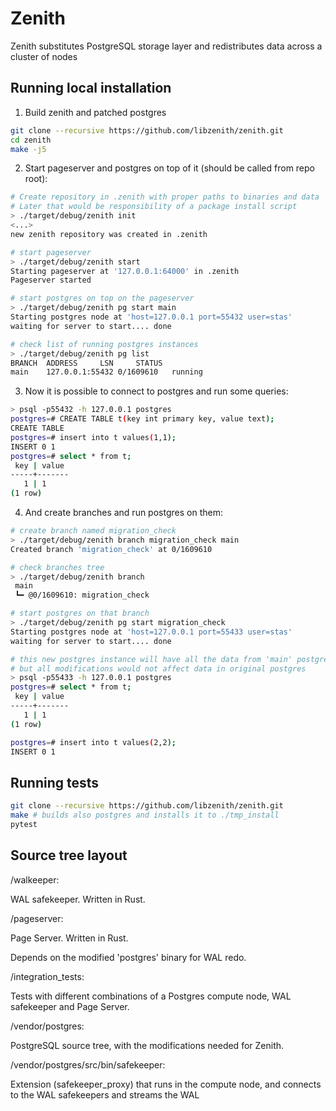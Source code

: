 # Zenith

Zenith substitutes PostgreSQL storage layer and redistributes data across a cluster of nodes

## Running local installation

1. Build zenith and patched postgres
```sh
git clone --recursive https://github.com/libzenith/zenith.git
cd zenith
make -j5
```

2. Start pageserver and postgres on top of it (should be called from repo root):
```sh
# Create repository in .zenith with proper paths to binaries and data
# Later that would be responsibility of a package install script
> ./target/debug/zenith init
<...>
new zenith repository was created in .zenith

# start pageserver
> ./target/debug/zenith start
Starting pageserver at '127.0.0.1:64000' in .zenith
Pageserver started

# start postgres on top on the pageserver
> ./target/debug/zenith pg start main
Starting postgres node at 'host=127.0.0.1 port=55432 user=stas'
waiting for server to start.... done

# check list of running postgres instances
> ./target/debug/zenith pg list
BRANCH	ADDRESS		LSN		STATUS
main	127.0.0.1:55432	0/1609610	running
```

3. Now it is possible to connect to postgres and run some queries:
```sh
> psql -p55432 -h 127.0.0.1 postgres
postgres=# CREATE TABLE t(key int primary key, value text);
CREATE TABLE
postgres=# insert into t values(1,1);
INSERT 0 1
postgres=# select * from t;
 key | value
-----+-------
   1 | 1
(1 row)
```

4. And create branches and run postgres on them:
```sh
# create branch named migration_check
> ./target/debug/zenith branch migration_check main
Created branch 'migration_check' at 0/1609610

# check branches tree
> ./target/debug/zenith branch
 main
 ┗━ @0/1609610: migration_check

# start postgres on that branch
> ./target/debug/zenith pg start migration_check
Starting postgres node at 'host=127.0.0.1 port=55433 user=stas'
waiting for server to start.... done

# this new postgres instance will have all the data from 'main' postgres,
# but all modifications would not affect data in original postgres
> psql -p55433 -h 127.0.0.1 postgres
postgres=# select * from t;
 key | value 
-----+-------
   1 | 1
(1 row)

postgres=# insert into t values(2,2);
INSERT 0 1
```

## Running tests

```sh
git clone --recursive https://github.com/libzenith/zenith.git
make # builds also postgres and installs it to ./tmp_install
pytest
```

## Source tree layout

/walkeeper:

WAL safekeeper. Written in Rust.

/pageserver:

Page Server. Written in Rust.

Depends on the modified 'postgres' binary for WAL redo.

/integration_tests:

Tests with different combinations of a Postgres compute node, WAL safekeeper and Page Server.

/vendor/postgres:

PostgreSQL source tree, with the modifications needed for Zenith.

/vendor/postgres/src/bin/safekeeper:

Extension (safekeeper_proxy) that runs in the compute node, and connects to the WAL safekeepers
and streams the WAL



